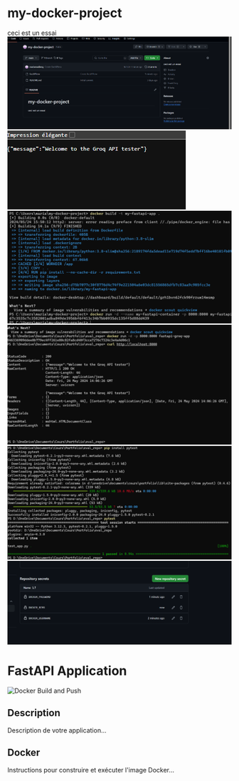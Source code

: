 # my-docker-project
ceci est un essai
![alt text](tokrn.png)
![alt text](image.png)
![alt text](build.png)
![alt text](image-1.png)
![alt text](image-2.png)
![alt text](secret.png)
# FastAPI Application

![Docker Build and Push](https://github.com/<mariamadieng>/<my-docker_project>/actions/workflows/docker-deploy.yml/badge.svg)

## Description

Description de votre application...

## Docker

Instructions pour construire et exécuter l'image Docker...


